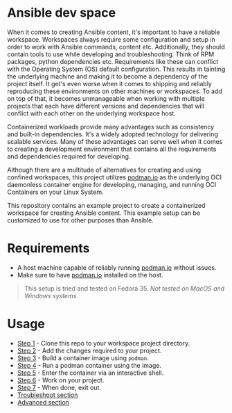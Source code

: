 # Ansible dev space

When it comes to creating Ansible content, it's important to have a reliable
workspace. Workspaces always require some configuration and setup in order to
work with Ansible commands, content etc. Additionally, they should contain tools
to use while developing and troubleshooting. Think of RPM packages, python
dependencies etc. Requirements like these can conflict with the Operating System
(OS) default configuration. This results in tainting the underlying machine and
making it to become a dependency of the project itself. It get's even worse when
it comes to shipping and reliably reproducing these environments on other
machines or workspaces. To add on top of that, it becomes unmanageable when
working with multiple projects that each have different versions and
dependencies that will conflict with each other on the underlying workspace
host.

Containerized workloads provide many advantages such as consistency and built-in
dependencies. It's a widely adopted technology for delivering scalable services.
Many of these advantages can serve well when it comes to creating a development
environment that contains all the requirements and dependencies required for
developing.

Although there are a multitude of alternatives for creating and using confined
workspaces, this project utilizes [podman.io](https://podman.io/) as the
underlying OCI daemonless container engine for developing, managing, and running
OCI Containers on your Linux System.

This repository contains an example project to create a containerized workspace
for creating Ansible content. This example setup can be customized to use for
other purposes than Ansible.

# Requirements

- A host machine capable of reliably running
  [podman.io](https://podman.io/getting-started/installation) without issues.
- Make sure to have [podman.io](https://podman.io/) installed on the host.

> This setup is tried and tested on Fedora 35. *Not tested on MacOS
> and Windows systems*.

# Usage

- [Step 1](workspace-env-docs/usage-step1.md) - Clone this repo to your workspace project directory.
- [Step 2](workspace-env-docs/usage-step2.md) - Add the changes required to your project.
- [Step 3](workspace-env-docs/usage-step3.md) - Build a container image using `podman`.
- [Step 4](workspace-env-docs/usage-step4.md) - Run a podman container using the image.
- [Step 5](workspace-env-docs/usage-step5.md) - Enter the container via an interactive shell.
- [Step 6](workspace-env-docs/usage-step6.md) - Work on your project.
- [Step 7](workspace-env-docs/usage-step7.md) - When done, exit out.
- [Troubleshoot section](troubleshoot.md)
- [Advanced section](advanced.md)